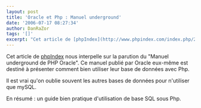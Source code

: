 ```yaml
---
layout: post
title: 'Oracle et Php : Manuel underground'
date: '2006-07-17 08:27:34'
author: DanRaZor
tags: '[]'
excerpt: "Cet article de [phpIndex](http://www.phpindex.com/index.php/2006/07/17/2268-le-manuel-underground-de-php-oracle) nous interpelle sur la parution du &quot;Manuel underground de PHP Oracle&quot;.     \nCe manuel publié par Oracle eux-même est destiné à présenter comment bien utiliser   leur base de données avec Php.  \n  \nIl est vrai qu'on      …"
---
```


Cet article de [phpIndex](http://www.phpindex.com/index.php/2006/07/17/2268-le-manuel-underground-de-php-oracle) nous interpelle sur la parution du &quot;Manuel underground de PHP Oracle&quot;.
Ce manuel publié par Oracle eux-même est destiné à présenter comment bien utiliser   leur base de données avec Php.

Il est vrai qu'on oublie souvent les autres bases de données pour n'utiliser que mySQL.

En résumé : un guide bien pratique d'utilisation de base SQL sous Php.
